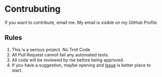 # Contrubuting 
If you want to contribute, email me.
My email is visible on my GitHub Profile

## Rules 
1) This is a serious project. No Troll Code
2) All Pull Request cannot fail any automated tests.
3) All code will be reviewed by me before being approved.
4) If you have a suggestion, maybe opening and [Issue](./issues) is better place to start.
